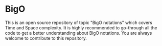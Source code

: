 # BigO
This is an open source repository of topic "BigO notations" which covers Time and Space complexity. It is highly recommended to go-through all the code to get a better understanding about BigO notations. You are always welcome to contribute to this repository.
